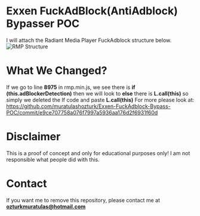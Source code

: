 # Exxen FuckAdBlock(AntiAdblock) Bypasser POC
I will attach the Radiant Media Player FuckAdblock structure below.
![RMP Structure](https://i.ibb.co/V9jWHp2/RMPStructure.png)

# What We Changed?
If we go to line **8975** in rmp.min.js, we see there is **if (this.adBlockerDetection)** then we will look to **else** there is **L.call(this)** so simply we deleted the If code and paste **L.call(this)** For more please look at: https://github.com/muratulashozturk/Exxen-FuckAdblock-Bypass-POC/commit/e9ce707758a076f7997a5936aa176d2f6931f60d

# Disclaimer
This is a proof of concept and only for educational purposes only! I am not responsible what people did with this.

# Contact
If you want me to remove this repository, please contact me at **ozturkmuratulas@hotmail.com**
